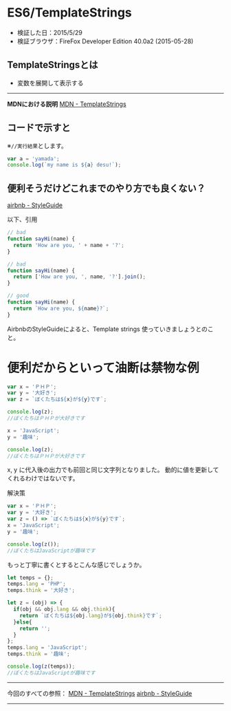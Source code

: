 # ES6/TemplateStrings
- 検証した日：2015/5/29
- 検証ブラウザ：FireFox Developer Edition 40.0a2 (2015-05-28)

## **TemplateStringsとは**
- 変数を展開して表示する
  
***

**MDNにおける説明** [MDN - TemplateStrings](https://developer.mozilla.org/ja/docs/Web/JavaScript/Reference/template_strings)


## **コードで示すと**

※`//実行結果`とします。


```js
var a = 'yamada';
console.log(`my name is ${a} desu!`);
```

## **便利そうだけどこれまでのやり方でも良くない？**

[airbnb - StyleGuide](https://github.com/airbnb/javascript#6.4)

以下、引用

```js
// bad
function sayHi(name) {
  return 'How are you, ' + name + '?';
}

// bad
function sayHi(name) {
  return ['How are you, ', name, '?'].join();
}

// good
function sayHi(name) {
  return `How are you, ${name}?`;
}
```

AirbnbのStyleGuideによると、Template strings 使っていきましょうとのこと。


# **便利だからといって油断は禁物な例**

```js
var x = 'ＰＨＰ';
var y = '大好き';
var z = `ぼくたちは${x}が${y}です`;

console.log(z);
//ぼくたちはＰＨＰが大好きです

x = 'JavaScript';
y = '趣味';

console.log(z);
//ぼくたちはＰＨＰが大好きです
```

x, y に代入後の出力でも前回と同じ文字列となりました。
動的に値を更新してくれるわけではないです。


解決策

```js
var x = 'ＰＨＰ';
var y = '大好き';
var z = () => `ぼくたちは${x}が${y}です`;
x = 'JavaScript';
y = '趣味';

console.log(z());
//ぼくたちはJavaScriptが趣味です
```

もっと丁寧に書くとするとこんな感じでしょうか。

```js
let temps = {};
temps.lang = 'PHP';
temps.think = '大好き';

let z = (obj) => {
  if(obj && obj.lang && obj.think){
    return `ぼくたちは${obj.lang}が${obj.think}です`;
  }else{
    return '';
  }
};
temps.lang = 'JavaScript';
temps.think = '趣味';

console.log(z(temps));
//ぼくたちはJavaScriptが趣味です
```


***

今回のすべての参照：
[MDN - TemplateStrings](https://developer.mozilla.org/ja/docs/Web/JavaScript/Reference/template_strings)
[airbnb - StyleGuide](https://github.com/airbnb/javascript#6.4)

***
